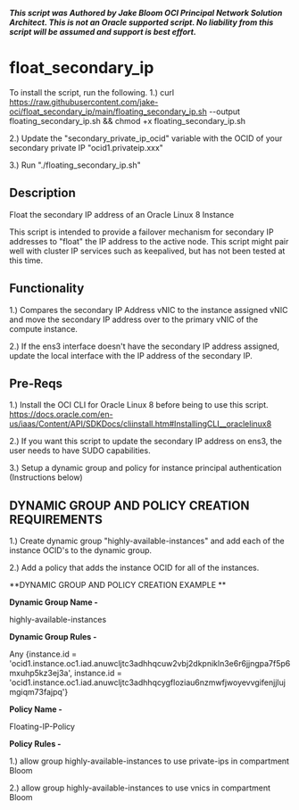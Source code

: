***This script was Authored by Jake Bloom OCI Principal Network Solution Architect. This is not an Oracle supported script. No liability from this script will be assumed and support is best effort.***

# float_secondary_ip
To install the script, run the following.
1.) curl https://raw.githubusercontent.com/jake-oci/float_secondary_ip/main/floating_secondary_ip.sh --output floating_secondary_ip.sh && chmod +x floating_secondary_ip.sh

2.) Update the "secondary_private_ip_ocid" variable with the OCID of your secondary private IP "ocid1.privateip.xxx"

3.) Run "./floating_secondary_ip.sh"

## Description
Float the secondary IP address of an Oracle Linux 8 Instance

This script is intended to provide a failover mechanism for secondary IP addresses to "float" the IP address to the active node. This script might pair well with cluster IP services such as keepalived, but has not been tested at this time. 

## Functionality

1.) Compares the secondary IP Address vNIC to the instance assigned vNIC and move the secondary IP address over to the primary vNIC of the compute instance.

2.) If the ens3 interface doesn't have the secondary IP address assigned, update the local interface with the IP address of the secondary IP.

## Pre-Reqs

1.) Install the OCI CLI for Oracle Linux 8 before being to use this script. https://docs.oracle.com/en-us/iaas/Content/API/SDKDocs/cliinstall.htm#InstallingCLI__oraclelinux8

2.) If you want this script to update the secondary IP address on ens3, the user needs to have SUDO capabilities.

3.) Setup a dynamic group and policy for instance principal authentication (Instructions below)

## DYNAMIC GROUP AND POLICY CREATION REQUIREMENTS

1.) Create dynamic group "highly-available-instances" and add each of the instance OCID's to the dynamic group. 

2.) Add a policy that adds the instance OCID for all of the instances.

**DYNAMIC GROUP AND POLICY CREATION EXAMPLE
**

**Dynamic Group Name -**

highly-available-instances

**Dynamic Group Rules -**

Any {instance.id = 'ocid1.instance.oc1.iad.anuwcljtc3adhhqcuw2vbj2dkpnikln3e6r6jjngpa7f5p6mxuhp5kz3ej3a', instance.id = 'ocid1.instance.oc1.iad.anuwcljtc3adhhqcygfloziau6nzmwfjwoyevvgifenjjlujmgiqm73fajpq'}

**Policy Name -** 

Floating-IP-Policy

**Policy Rules -**

1.) allow group highly-available-instances to use private-ips in compartment Bloom

2.) allow group highly-available-instances to use vnics in compartment Bloom
